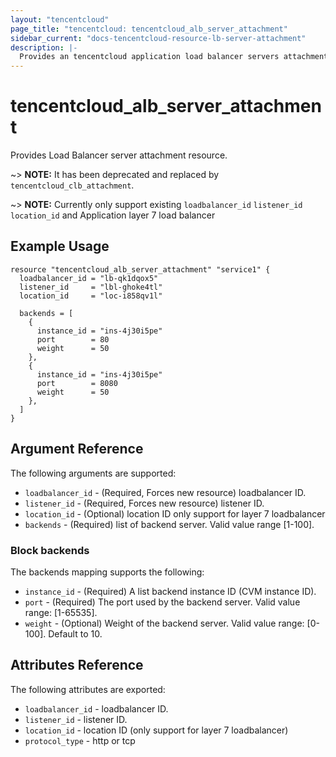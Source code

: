 ```yaml
---
layout: "tencentcloud"
page_title: "tencentcloud: tencentcloud_alb_server_attachment"
sidebar_current: "docs-tencentcloud-resource-lb-server-attachment"
description: |-
  Provides an tencentcloud application load balancer servers attachment as a resource, to attach and detach instances from load balancer.
---
```


# tencentcloud_alb_server_attachment

Provides Load Balancer server attachment resource.

~> **NOTE:** It has been deprecated and replaced by `tencentcloud_clb_attachment`.

~> **NOTE:** Currently only support existing `loadbalancer_id` `listener_id` `location_id` and Application layer 7 load balancer

## Example Usage

```hcl
resource "tencentcloud_alb_server_attachment" "service1" {
  loadbalancer_id = "lb-qk1dqox5"
  listener_id     = "lbl-ghoke4tl"
  location_id     = "loc-i858qv1l"

  backends = [
    {
      instance_id = "ins-4j30i5pe"
      port        = 80
      weight      = 50
    },
    {
      instance_id = "ins-4j30i5pe"
      port        = 8080
      weight      = 50
    },
  ]
}
```

## Argument Reference

The following arguments are supported:

* `loadbalancer_id` - (Required, Forces new resource) loadbalancer ID.
* `listener_id` - (Required, Forces new resource) listener ID.
* `location_id` - (Optional) location ID only support for layer 7 loadbalancer
* `backends` - (Required) list of backend server. Valid value range [1-100].

### Block backends

The backends mapping supports the following:

* `instance_id` - (Required) A list backend instance ID (CVM instance ID).
* `port` - (Required) The port used by the backend server. Valid value range: [1-65535].
* `weight` - (Optional) Weight of the backend server. Valid value range: [0-100]. Default to 10.

## Attributes Reference

The following attributes are exported:

* `loadbalancer_id` - loadbalancer ID.
* `listener_id` - listener ID.
* `location_id` - location ID (only support for layer 7 loadbalancer)
* `protocol_type` - http or tcp
